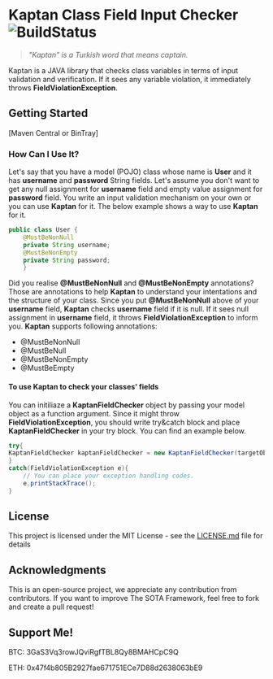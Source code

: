 # Kaptan Class Field Input Checker ![BuildStatus](https://api.travis-ci.com/burakim/Kaptan-Field-Checker.svg?token=UayyDWyqDWfpvheAzvhz&branch=master)
> *"Kaptan" is a Turkish word that means captain.*

Kaptan is a JAVA library that checks class variables in terms of input validation and verification. If it sees any variable violation, it immediately throws **FieldViolationException**.

## Getting Started
[Maven Central or BinTray]

### How Can I Use It?
Let's say that you have a model (POJO) class whose name is **User** and it has **username** and **password** String fields. Let's assume you don't want to get any null assignment for **username** field and empty value assignment for **password** field. You write an input validation mechanism on your own or you can use **Kaptan** for it. The below example shows a way to use **Kaptan** for it.
```java
public class User {
    @MustBeNonNull
    private String username;
    @MustBeNonEmpty
    private String password;
    }
```
Did you realise **@MustBeNonNull** and **@MustBeNonEmpty** annotations? Those are annotations to help **Kaptan** to understand your intentations and the structure of your class. Since you put **@MustBeNonNull** above of your **username** field, **Kaptan** checks **username** field if it is null. If it sees null assignment in **username** field, it throws **FieldViolationException** to inform you.
**Kaptan** supports following annotations:
* @MustBeNonNull
* @MustBeNull
* @MustBeNonEmpty
* @MustBeEmpty

#### To use **Kaptan** to check your classes' fields
You can initiliaze a **KaptanFieldChecker** object by passing your model object as a function argument. Since it might throw **FieldViolationException**, you should write try&catch block and place **KaptanFieldChecker** in your try block. You can find an example below.
```java
try{
KaptanFieldChecker kaptanFieldChecker = new KaptanFieldChecker(targetObject);
}
catch(FieldViolationException e){
    // You can place your exception handling codes.
    e.printStackTrace();
}

```
## License

This project is licensed under the MIT License - see the [LICENSE.md](LICENSE.md) file for details

## Acknowledgments
This is an open-source project, we appreciate any contribution from contributors. If you want to improve The SOTA Framework, feel free to fork and create a pull request!

## Support Me!
BTC: 3GaS3Vq3rowJQviRgfTBL8Qy8BMAHCpC9Q

ETH: 0x47f4b805B2927fae671751ECe7D88d2638063bE9
